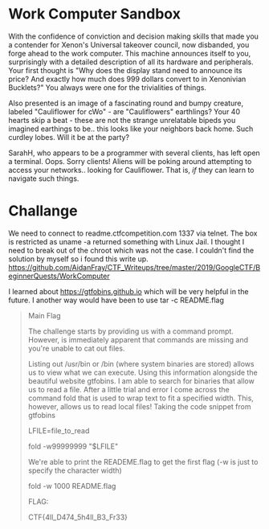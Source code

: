 # Work Computer Sandbox
With the confidence of conviction and decision making skills that made you a contender for Xenon's Universal takeover council, now disbanded, you forge ahead to the work computer.   This machine announces itself to you, surprisingly with a detailed description of all its hardware and peripherals. Your first thought is "Why does the display stand need to announce its price? And exactly how much does 999 dollars convert to in Xenonivian Bucklets?" You always were one for the trivialities of things.

Also presented is an image of a fascinating round and bumpy creature, labeled "Cauliflower for cWo" - are "Cauliflowers" earthlings?  Your 40 hearts skip a beat - these are not the strange unrelatable bipeds you imagined earthings to be.. this looks like your neighbors back home. Such curdley lobes. Will it be at the party?

SarahH, who appears to be  a programmer with several clients, has left open a terminal.  Oops.  Sorry clients!  Aliens will be poking around attempting to access your networks.. looking for Cauliflower.   That is, *if* they can learn to navigate such things.

# Challange
We need to connect to readme.ctfcompetition.com 1337 via telnet.
The box is restricted as  uname -a returned something with Linux Jail. I thought I need to break out of the chroot which was not the case. I couldn't find the solution by myself so i found this write up. 
https://github.com/AidanFray/CTF_Writeups/tree/master/2019/GoogleCTF/BeginnerQuests/WorkComputer

I learned about https://gtfobins.github.io which will be very helpful in the future. 
I another way would have been to use tar -c README.flag
>Main Flag
>
>The challenge starts by providing us with a command prompt. However, is immediately apparent that commands are missing and you're unable to cat out files.
>
>Listing out /usr/bin or /bin (where system binaries are stored) allows us to view what we can execute.
>Using this information alongside the beautiful website gtfobins. I am able to search for binaries that allow us to read a file.
>After a little trial and error I come across the command fold that is used to wrap text to fit a specified width.
>This, however, allows us to read local files! Taking the code snippet from gtfobins
>
>LFILE=file_to_read
>
>fold -w99999999 "$LFILE"
>
>We're able to print the READEME.flag to get the first flag (-w is just to specify the character width)
>
>fold -w 1000 README.flag
>
>FLAG:
>
>CTF{4ll_D474_5h4ll_B3_Fr33}
>

